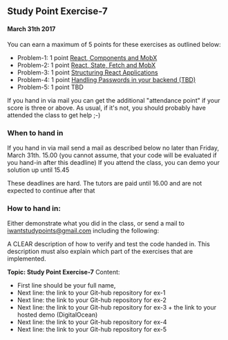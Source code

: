 ## Study Point Exercise-7
#### March 31th 2017
You can earn a maximum of 5 points for these exercises as outlined below:
* Problem-1: 1 point [React, Components and MobX](https://docs.google.com/document/d/1x4_H9sjaKMmPwet_M3xoUVCRzi4WUncM9CJgHwdNGZM/edit?usp=sharing)
* Problem-2: 1 point [React, State, Fetch and MobX](https://docs.google.com/document/d/1r9mmyHBYOqEFgNes1aiREIFVLp_EGoQr9EgffCO8spI/edit?usp=sharing)
* Problem-3: 1 point [Structuring React Applications](https://docs.google.com/document/d/18CNAveFqM5aSi4TACA0tLm32ipL0ONqpkKzL7u0U0Jk/edit?usp=sharing)
* Problem-4: 1 point [Handling Passwords in your backend (TBD)](#)
* Problem-5: 1 point TBD

If you hand in via mail you can get the additional "attendance point" if your score is three or above. As usual, if it's not, you should probably have attended the class to get help ;-)

### When to hand in
If you hand in via mail send a mail as described below no later than Friday, March 31th. 15.00 (you
cannot assume, that your code will be evaluated if you hand-in after this deadline)
If you attend the class, you can demo your solution up until 15.45

These deadlines are hard. The tutors are paid until 16.00 and are not expected to continue after that

### How to hand in:

Either demonstrate what you did in the class, or send a mail to iwantstudypoints@gmail.com including
the following:

A CLEAR description of how to verify and test the code handed in. This description must also explain
which part of the exercises that are implemented.

**Topic: Study Point Exercise-7**
Content:
- First line should be your full name,
- Next line: the link to your Git-hub repository for ex-1 
- Next line: the link to your Git-hub repository for ex-2
- Next line: the link to your Git-hub repository for ex-3 + the link to your hosted demo (DigitalOcean)
- Next line: the link to your Git-hub repository for ex-4
- Next line: the link to your Git-hub repository for ex-5